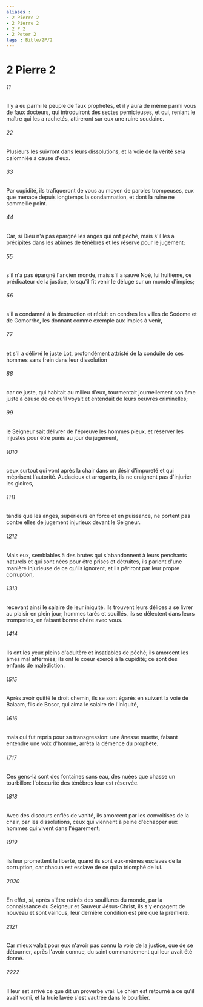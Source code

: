 ```yaml
---
aliases : 
- 2 Pierre 2
- 2 Pierre 2
- 2 P 2
- 2 Peter 2
tags : Bible/2P/2
---
```


# 2 Pierre 2

###### 11
Il y a eu parmi le peuple de faux prophètes, et il y aura de même parmi vous de faux docteurs, qui introduiront des sectes pernicieuses, et qui, reniant le maître qui les a rachetés, attireront sur eux une ruine soudaine.
###### 22
Plusieurs les suivront dans leurs dissolutions, et la voie de la vérité sera calomniée à cause d'eux.
###### 33
Par cupidité, ils trafiqueront de vous au moyen de paroles trompeuses, eux que menace depuis longtemps la condamnation, et dont la ruine ne sommeille point.
###### 44
Car, si Dieu n'a pas épargné les anges qui ont péché, mais s'il les a précipités dans les abîmes de ténèbres et les réserve pour le jugement;
###### 55
s'il n'a pas épargné l'ancien monde, mais s'il a sauvé Noé, lui huitième, ce prédicateur de la justice, lorsqu'il fit venir le déluge sur un monde d'impies;
###### 66
s'il a condamné à la destruction et réduit en cendres les villes de Sodome et de Gomorrhe, les donnant comme exemple aux impies à venir,
###### 77
et s'il a délivré le juste Lot, profondément attristé de la conduite de ces hommes sans frein dans leur dissolution
###### 88
car ce juste, qui habitait au milieu d'eux, tourmentait journellement son âme juste à cause de ce qu'il voyait et entendait de leurs oeuvres criminelles;
###### 99
le Seigneur sait délivrer de l'épreuve les hommes pieux, et réserver les injustes pour être punis au jour du jugement,
###### 1010
ceux surtout qui vont après la chair dans un désir d'impureté et qui méprisent l'autorité. Audacieux et arrogants, ils ne craignent pas d'injurier les gloires,
###### 1111
tandis que les anges, supérieurs en force et en puissance, ne portent pas contre elles de jugement injurieux devant le Seigneur.
###### 1212
Mais eux, semblables à des brutes qui s'abandonnent à leurs penchants naturels et qui sont nées pour être prises et détruites, ils parlent d'une manière injurieuse de ce qu'ils ignorent, et ils périront par leur propre corruption,
###### 1313
recevant ainsi le salaire de leur iniquité. Ils trouvent leurs délices à se livrer au plaisir en plein jour; hommes tarés et souillés, ils se délectent dans leurs tromperies, en faisant bonne chère avec vous.
###### 1414
Ils ont les yeux pleins d'adultère et insatiables de péché; ils amorcent les âmes mal affermies; ils ont le coeur exercé à la cupidité; ce sont des enfants de malédiction.
###### 1515
Après avoir quitté le droit chemin, ils se sont égarés en suivant la voie de Balaam, fils de Bosor, qui aima le salaire de l'iniquité,
###### 1616
mais qui fut repris pour sa transgression: une ânesse muette, faisant entendre une voix d'homme, arrêta la démence du prophète.
###### 1717
Ces gens-là sont des fontaines sans eau, des nuées que chasse un tourbillon: l'obscurité des ténèbres leur est réservée.
###### 1818
Avec des discours enflés de vanité, ils amorcent par les convoitises de la chair, par les dissolutions, ceux qui viennent à peine d'échapper aux hommes qui vivent dans l'égarement;
###### 1919
ils leur promettent la liberté, quand ils sont eux-mêmes esclaves de la corruption, car chacun est esclave de ce qui a triomphé de lui.
###### 2020
En effet, si, après s'être retirés des souillures du monde, par la connaissance du Seigneur et Sauveur Jésus-Christ, ils s'y engagent de nouveau et sont vaincus, leur dernière condition est pire que la première.
###### 2121
Car mieux valait pour eux n'avoir pas connu la voie de la justice, que de se détourner, après l'avoir connue, du saint commandement qui leur avait été donné.
###### 2222
Il leur est arrivé ce que dit un proverbe vrai: Le chien est retourné à ce qu'il avait vomi, et la truie lavée s'est vautrée dans le bourbier.
